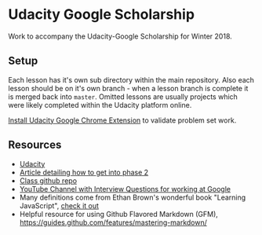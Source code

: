 
# Udacity Google Scholarship

Work to accompany the Udacity-Google Scholarship for Winter 2018.

## Setup 

Each lesson has it's own sub directory within the main repository. Also each lesson should be on it's own branch - when a lesson branch is complete it is merged back into `master`. Omitted lessons are usually projects which were likely completed within the Udacity platform online.

[Install Udacity Google Chrome Extension](https://chrome.google.com/webstore/detail/udacity-front-end-feedbac/melpgahbngpgnbhhccnopmlmpbmdaeoi/related) to validate problem set work.

## Resources

- [Udacity](https://www.udacity.com/)
- [Article detailing how to get into phase 2](https://medium.com/udacity/the-5-things-you-need-to-do-to-get-selected-for-the-2nd-phase-of-your-google-udacity-scholarship-649f22376030)
- [Class github repo](https://udacity.github.io/fend/)
- [YouTube Channel with Interview Questions for working at Google](https://www.youtube.com/watch?v=mElVGah7Epg)
- Many definitions come from Ethan Brown's wonderful book "Learning JavaScript", [check it out](https://www.amazon.com/Learning-JavaScript-Essentials-Application-Development/dp/1491914912)
- Helpful resource for using Github Flavored Markdown (GFM), <https://guides.github.com/features/mastering-markdown/>